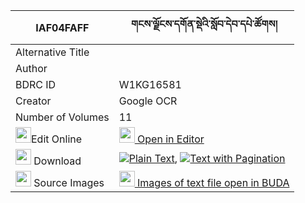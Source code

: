 |IAF04FAFF|གངས་ལྗོངས་དགོན་སྡེའི་སློབ་དེབ་དཔེ་ཚོགས། 
| --- | --- 
|Alternative Title |
|Author | 
|BDRC ID | W1KG16581
|Creator | Google OCR
|Number of Volumes| 11
|<img width="25" src="https://img.icons8.com/color/25/000000/edit-property.png">Edit Online| [<img width="25" src="https://avatars.githubusercontent.com/u/45091458?s=200&v=4"> Open in Editor](http://editor.openpecha.org/IAF04FAFF)
|<img width="25" src="https://img.icons8.com/fluent/48/000000/download-2.png"/>  Download | [![](https://img.icons8.com/color/20/000000/txt.png)Plain Text](https://github.com/Openpecha/IAF04FAFF/releases/download/v2/gangjong_gonde_i_lobdeb_pe_tso_plain_IAF04FAFF.zip), [![](https://img.icons8.com/color/20/000000/txt.png)Text with Pagination](https://github.com/Openpecha/IAF04FAFF/releases/download/v2/gangjong_gonde_i_lobdeb_pe_tso_pages_IAF04FAFF.zip)
|<img width="25" src="https://img.icons8.com/plasticine/100/000000/pictures-folder.png"/>  Source Images | [<img width="25" src="https://library.bdrc.io/icons/BUDA-small.svg"> Images of text file open in BUDA](https://library.bdrc.io/show/bdr:W1KG16581)